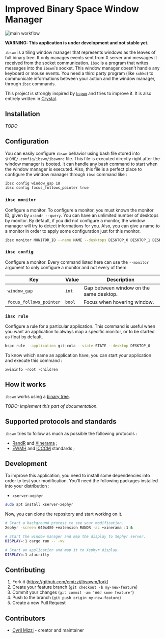 # Improved Binary Space Window Manager

![main workflow](https://github.com/cmizzi/ibswm-cr/workflows/Continuous%20integration/badge.svg)

**WARNING: This application is under development and not stable yet.**

`ibswm` is a tiling window manager that represents windows as
the leaves of full binary tree. It only manages events sent from
X server and messages it received from the socket communication.
`ibsc` is a program that writes messages into the `ibswm`'s
socket. This window manager doesn't handle any keyboard or mouse
events. You need a third party program (like `sxhkd`) to communicate
informations between your action and the window manager, through
`ibsc` commands.

This project is strongly inspired by [`bspwm`](https://github.com/baskerville/bspwm)
and tries to improve it. It is also entirely written in [Crystal](https://crystal-lang.org/).

## Installation

*TODO*

## Configuration

You can easily configure `ibswm` behavior using bash file stored into
`$HOME/.config/ibswm/ibswmrc` file. This file is executed directly right
after the window manager is booted. It can handle any bash command to start
when the window manager is executed. Also, this file is a perfect place
to configure the window manager through `ibsc` command like :

```bash
ibsc config window_gap 18
ibsc config focus_follows_pointer true
```

### `ibsc monitor`

Configure a monitor. To configure a monitor, you must known the
monitor ID, given by `xrandr --query`. You can have an unlimited number
of desktops by monitor. By default, if you did not configure a monitor,
the window manager will try to detect informations for you. Also, you can
give a name to a monitor in order to apply some configuration just for
this monitor.

```bash
ibsc monitor MONITOR_ID --name NAME --desktops DESKTOP_0 DESKTOP_1 DESKTOP_N
```

### `ibsc config`

Configure a monitor. Every command listed here can use the `--monitor`
argument to only configure a monitor and not every of them.

| Key | Value | Description |
| --- | --- | --- |
| `window_gap` | `int` | Gap between window on the same desktop. |
| `focus_follows_pointer` | `bool` | Focus when hovering window. |

### `ibsc rule`

Configure a rule for a particular application. This command is useful
when you want an application to always map a specific monitor, or to be
started as float by default.

```bash
bspc rule --application git-cola --state STATE --desktop DESKTOP_0
```

To know which name an application have, you can start your application
and execute this command :

```
xwininfo -root -children
```

## How it works

`ibswm` works using a [binary tree](https://en.wikipedia.org/wiki/Binary_tree#:~:text=In%20computer%20science%2C%20a%20binary,child%20and%20the%20right%20child.).

*TODO: Implement this part of documentation.*

## Supported protocols and standards

`ibswm` tries to follow as much as possible the following protocols :

- [RandR](https://www.x.org/wiki/Projects/XRandR/) and [Xinerama](https://en.wikipedia.org/wiki/Xinerama) ;
- [EWMH](https://en.wikipedia.org/wiki/Extended_Window_Manager_Hints) and [ICCCM](https://en.wikipedia.org/wiki/Inter-Client_Communication_Conventions_Manual) standards ;

## Development

To improve this application, you need to install some
dependencies into order to test your modification. You'll
need the following packages installed into your distribution :

- `xserver-xephyr`

```bash
sudo apt install xserver-xephyr
```

Now, you can clone the repository and start working on it.

```bash
# Start a background process to see your modification.
Xephyr -screen 640x480 +extension RANDR -ac +xinerama :1 &

# Start the window manager and map the display to Xephyr server.
DISPLAY=:1 cargo run -- -vv

# Start an application and map it to Xephyr display.
DISPLAY=:1 alacritty
```

## Contributing

1. Fork it (<https://github.com/cmizzi/ibspwm/fork>)
2. Create your feature branch (`git checkout -b my-new-feature`)
3. Commit your changes (`git commit -am 'Add some feature'`)
4. Push to the branch (`git push origin my-new-feature`)
5. Create a new Pull Request

## Contributors

- [Cyril Mizzi](https://github.com/cmizzi) - creator and maintainer
